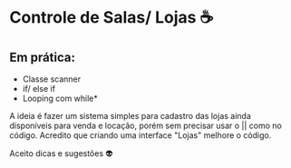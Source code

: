 # Controle de Salas/ Lojas ☕

## Em prática:

- Classe scanner
- if/ else if
- Looping com while*

A ideia é fazer um sistema simples para cadastro das lojas ainda disponíveis para venda e locação, porém sem precisar usar o || como no código.
Acredito que criando uma interface "Lojas" melhore o código. 

Aceito dicas e sugestões 👽
